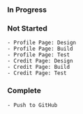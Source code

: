 ### In Progress
### Not Started
    - Profile Page: Design
    - Profile Page: Build
    - Profile Page: Test
    - Credit Page: Design
    - Credit Page: Build
    - Credit Page: Test
### Complete
    - Push to GitHub